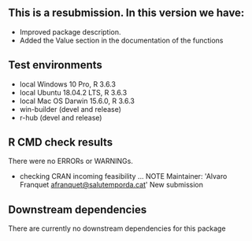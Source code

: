 ##  This is a resubmission. In this version we have:

* Improved package description.
* Added the Value section in the documentation of the functions

## Test environments
* local Windows 10 Pro, R 3.6.3
* local Ubuntu 18.04.2 LTS, R 3.6.3
* local Mac OS Darwin 15.6.0, R 3.6.3
* win-builder (devel and release)
* r-hub (devel and release)

## R CMD check results
There were no ERRORs or WARNINGs.

* checking CRAN incoming feasibility ... NOTE
  Maintainer: 'Alvaro Franquet <afranquet@salutemporda.cat>'
  New submission

## Downstream dependencies
There are currently no downstream dependencies for this package
